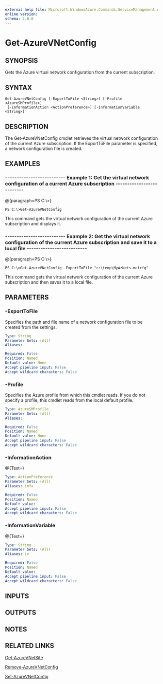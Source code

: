 ```yaml
---
external help file: Microsoft.WindowsAzure.Commands.ServiceManagement.dll-Help.xml
online version: 
schema: 2.0.0
---
```


# Get-AzureVNetConfig
## SYNOPSIS
Gets the Azure virtual network configuration from the current subscription.

## SYNTAX

```
Get-AzureVNetConfig [-ExportToFile <String>] [-Profile <AzureSMProfile>]
 [-InformationAction <ActionPreference>] [-InformationVariable <String>]
```

## DESCRIPTION
The Get-AzureVNetConfig cmdlet retrieves the virtual network configuration of the current Azure subscription.
If the ExportToFile parameter is specified, a network configuration file is created.

## EXAMPLES

### --------------------------  Example 1: Get the virtual network configuration of a current Azure subscription  --------------------------
@{paragraph=PS C:\\\>}

```
PS C:\>Get-AzureVNetConfig
```

This command gets the virtual network configuration of the current Azure subscription and displays it.

### --------------------------  Example 2: Get the virtual network configuration of the current Azure subscription and save it to a local file  --------------------------
@{paragraph=PS C:\\\>}

```
PS C:\>Get-AzureVNetConfig -ExportToFile "c:\temp\MyAzNets.netcfg"
```

This command gets the virtual network configuration of the current Azure subscription and then saves it to a local file.

## PARAMETERS

### -ExportToFile
Specifies the path and file name of a network configuration file to be created from the settings.

```yaml
Type: String
Parameter Sets: (All)
Aliases: 

Required: False
Position: Named
Default value: None
Accept pipeline input: False
Accept wildcard characters: False
```

### -Profile
Specifies the Azure profile from which this cmdlet reads.
If you do not specify a profile, this cmdlet reads from the local default profile.

```yaml
Type: AzureSMProfile
Parameter Sets: (All)
Aliases: 

Required: False
Position: Named
Default value: None
Accept pipeline input: False
Accept wildcard characters: False
```

### -InformationAction
@{Text=}

```yaml
Type: ActionPreference
Parameter Sets: (All)
Aliases: infa

Required: False
Position: Named
Default value: 
Accept pipeline input: False
Accept wildcard characters: False
```

### -InformationVariable
@{Text=}

```yaml
Type: String
Parameter Sets: (All)
Aliases: iv

Required: False
Position: Named
Default value: 
Accept pipeline input: False
Accept wildcard characters: False
```

## INPUTS

## OUTPUTS

## NOTES

## RELATED LINKS

[Get-AzureVNetSite]()

[Remove-AzureVNetConfig]()

[Set-AzureVNetConfig]()

